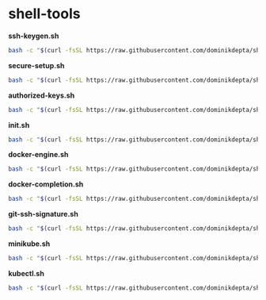# shell-tools

**ssh-keygen.sh**
```sh
bash -c "$(curl -fsSL https://raw.githubusercontent.com/dominikdepta/shell-tools/main/ssh-keygen.sh)"
```

**secure-setup.sh**
```sh
bash -c "$(curl -fsSL https://raw.githubusercontent.com/dominikdepta/shell-tools/main/secure-setup.sh)"
```

**authorized-keys.sh**
```sh
bash -c "$(curl -fsSL https://raw.githubusercontent.com/dominikdepta/shell-tools/main/authorized-keys.sh)"
```

**init.sh**
```sh
bash -c "$(curl -fsSL https://raw.githubusercontent.com/dominikdepta/shell-tools/main/init.sh)"
```

**docker-engine.sh**
```sh
bash -c "$(curl -fsSL https://raw.githubusercontent.com/dominikdepta/shell-tools/main/docker-engine.sh)"
```

**docker-completion.sh**
```sh
bash -c "$(curl -fsSL https://raw.githubusercontent.com/dominikdepta/shell-tools/main/docker-completion.sh)"
```

**git-ssh-signature.sh**
```sh
bash -c "$(curl -fsSL https://raw.githubusercontent.com/dominikdepta/shell-tools/main/git-ssh-signature.sh)"
```

**minikube.sh**
```sh
bash -c "$(curl -fsSL https://raw.githubusercontent.com/dominikdepta/shell-tools/main/minikube.sh)"
```

**kubectl.sh**
```sh
bash -c "$(curl -fsSL https://raw.githubusercontent.com/dominikdepta/shell-tools/main/kubectl.sh)"
```
